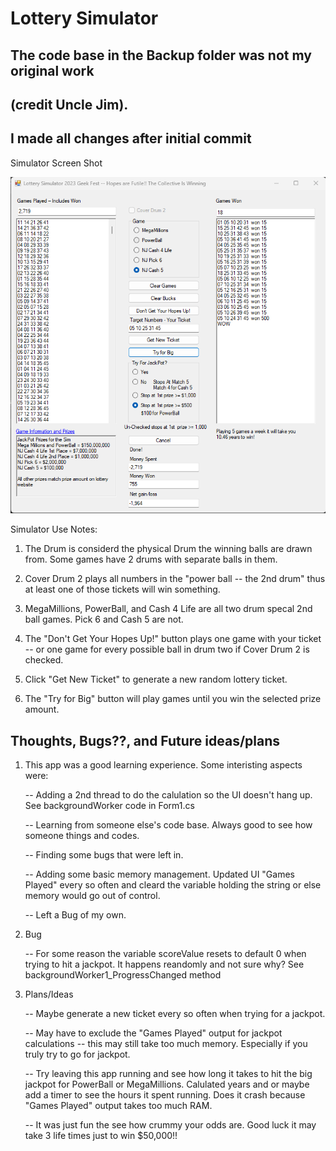 # Lottery Simulator

## The code base in the Backup folder was not my original work 
## (credit Uncle Jim). 
## I made all changes after initial commit

Simulator Screen Shot

![Lot Sim](UI_ScreenShot2.png?raw=true "Lottery Simulator")

Simulator Use Notes:

1. The Drum is considerd the physical Drum the winning balls are drawn from. Some games have 2 drums with separate balls in them.

2. Cover Drum 2 plays all numbers in the "power ball -- the 2nd drum" thus at least one of those tickets will win something.

3. MegaMillions, PowerBall, and Cash 4 Life are all two drum specal 2nd ball games. Pick 6 and Cash 5 are not.

4. The "Don't Get Your Hopes Up!" button plays one game with your ticket -- or one game for every possible ball in drum two if Cover Drum 2 is checked.

5. Click "Get New Ticket" to generate a new random lottery ticket.

6. The "Try for Big" button will play games until you win the selected prize amount.


## Thoughts, Bugs??, and Future ideas/plans

1. This app was a good learning experience. Some interisting aspects were:

	 -- Adding a 2nd thread to do the calulation so the UI doesn't hang up. See backgroundWorker code in Form1.cs

	 -- Learning from someone else's code base. Always good to see how someone things and codes. 

	 -- Finding some bugs that were left in.

	 -- Adding some basic memory management. Updated UI "Games Played" every so often and cleard the variable holding the string or else memory would go out of control.

	 -- Left a Bug of my own.

2. Bug 

	 -- For some reason the variable scoreValue resets to default 0 when trying to hit a jackpot. It happens reandomly and not sure why? See backgroundWorker1_ProgressChanged method

3. Plans/Ideas

   -- Maybe generate a new ticket every so often when trying for a jackpot.

   -- May have to exclude the "Games Played" output for jackpot calculations -- this may still take too much memory. Especially if you truly try to go for jackpot.

   -- Try leaving this app running and see how long it takes to hit the big jackpot for PowerBall or MegaMillions. Calulated years and or maybe add a timer to see the hours it spent running. Does it crash because "Games Played" output takes too much RAM.
   
   -- It was just fun the see how crummy your odds are. Good luck it may take 3 life times just to win $50,000!!



